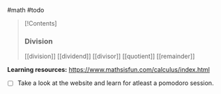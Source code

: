#math #todo 

>[!Contents]
>### Division
>[[division]]
>[[dividend]]
>[[divisor]]
>[[quotient]]
>[[remainder]]

**Learning resources:** https://www.mathsisfun.com/calculus/index.html

- [ ] Take a look at the website and learn for atleast a pomodoro session.

